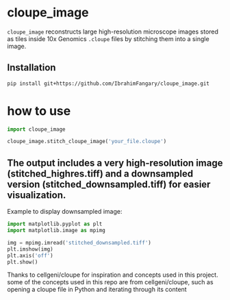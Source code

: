 # cloupe_image

`cloupe_image` reconstructs large high-resolution microscope images stored as tiles inside 10x Genomics `.cloupe` files by stitching them into a single image.

## Installation

```bash
pip install git+https://github.com/IbrahimFangary/cloupe_image.git
```

# how to use 
```python
import cloupe_image

cloupe_image.stitch_cloupe_image('your_file.cloupe')
```

## The output includes a very high-resolution image (stitched_highres.tiff) and a downsampled version (stitched_downsampled.tiff) for easier visualization.
Example to display downsampled image:
```python
import matplotlib.pyplot as plt
import matplotlib.image as mpimg

img = mpimg.imread('stitched_downsampled.tiff')
plt.imshow(img)
plt.axis('off')
plt.show()
```

Thanks to cellgeni/cloupe for inspiration and concepts used in this project.
some of the concepts used in this repo are from cellgeni/cloupe, such as opening a cloupe file in Python and iterating through its content 
